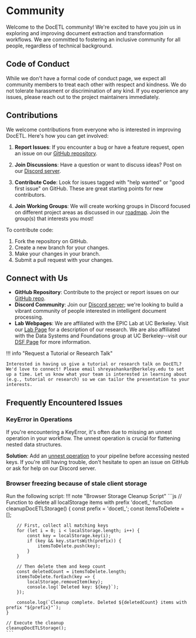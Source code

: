 # Community

Welcome to the DocETL community! We're excited to have you join us in exploring and improving document extraction and transformation workflows. We are committed to fostering an inclusive community for all people, regardless of technical background.

## Code of Conduct

While we don't have a formal code of conduct page, we expect all community members to treat each other with respect and kindness. We do not tolerate harassment or discrimination of any kind. If you experience any issues, please reach out to the project maintainers immediately.

## Contributions

We welcome contributions from everyone who is interested in improving DocETL. Here's how you can get involved:

1. **Report Issues**: If you encounter a bug or have a feature request, open an issue on our [GitHub repository](https://github.com/ucbepic/docetl/issues).

2. **Join Discussions**: Have a question or want to discuss ideas? Post on our [Discord server](https://discord.gg/fHp7B2X3xx).

3. **Contribute Code**: Look for issues tagged with "help wanted" or "good first issue" on GitHub. These are great starting points for new contributors.

4. **Join Working Groups**: We will create working groups in Discord focused on different project areas as discussed in our [roadmap](roadmap.md). Join the group(s) that interests you most!

To contribute code:

1. Fork the repository on GitHub.
2. Create a new branch for your changes.
3. Make your changes in your branch.
4. Submit a pull request with your changes.

## Connect with Us

- **GitHub Repository**: Contribute to the project or report issues on our [GitHub repo](https://github.com/ucbepic/docetl).
- **Discord Community**: Join our [Discord server](https://discord.gg/fHp7B2X3xx); we're looking to build a vibrant community of people interested in intelligent document processing.
- **Lab Webpages**: We are affiliated with the EPIC Lab at UC Berkeley. Visit our [Lab Page](https://epic.berkeley.edu) for a description of our research. We are also affiliated with the Data Systems and Foundations group at UC Berkeley--visit our [DSF Page](https://dsf.berkeley.edu) for more information.

!!! info "Request a Tutorial or Research Talk"

    Interested in having us give a tutorial or research talk on DocETL? We'd love to connect! Please email shreyashankar@berkeley.edu to set up a time. Let us know what your team is interested in learning about (e.g., tutorial or research) so we can tailor the presentation to your interests.

## Frequently Encountered Issues

### KeyError in Operations

If you're encountering a KeyError, it's often due to missing an unnest operation in your workflow. The unnest operation is crucial for flattening nested data structures.

**Solution**: Add an [unnest operation](../operators/unnest.md) to your pipeline before accessing nested keys. If you're still having trouble, don't hesitate to open an issue on GitHub or ask for help on our Discord server.


### Browser freezing because of stale client storage

Run the following script:
!!! note "Browser Storage Cleanup Script"
    ```js
    // Function to delete all localStorage items with prefix 'docetl_'
    function cleanupDocETLStorage() {
        const prefix = 'docetl_';
        const itemsToDelete = [];
        
        // First, collect all matching keys
        for (let i = 0; i < localStorage.length; i++) {
            const key = localStorage.key(i);
            if (key && key.startsWith(prefix)) {
                itemsToDelete.push(key);
            }
        }
        
        // Then delete them and keep count
        const deletedCount = itemsToDelete.length;
        itemsToDelete.forEach(key => {
            localStorage.removeItem(key);
            console.log(`Deleted key: ${key}`);
        });
        
        console.log(`Cleanup complete. Deleted ${deletedCount} items with prefix "${prefix}"`);
    }

    // Execute the cleanup
    cleanupDocETLStorage();
    ```